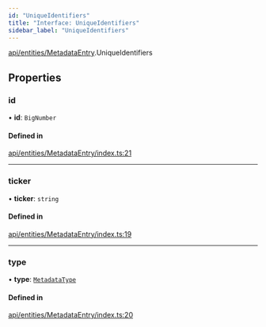 ```yaml
---
id: "UniqueIdentifiers"
title: "Interface: UniqueIdentifiers"
sidebar_label: "UniqueIdentifiers"
---
```


[api/entities/MetadataEntry](../../../../../modules/API/Entities/MetadataEntry/MetadataEntry.md).UniqueIdentifiers

## Properties

### id

• **id**: `BigNumber`

#### Defined in

[api/entities/MetadataEntry/index.ts:21](https://github.com/F-OBrien/polymesh-sdk/blob/012f1745/src/api/entities/MetadataEntry/index.ts#L21)

___

### ticker

• **ticker**: `string`

#### Defined in

[api/entities/MetadataEntry/index.ts:19](https://github.com/F-OBrien/polymesh-sdk/blob/012f1745/src/api/entities/MetadataEntry/index.ts#L19)

___

### type

• **type**: [`MetadataType`](../../../../../enums/API/Entities/MetadataEntry/Types/MetadataType/MetadataType.md)

#### Defined in

[api/entities/MetadataEntry/index.ts:20](https://github.com/F-OBrien/polymesh-sdk/blob/012f1745/src/api/entities/MetadataEntry/index.ts#L20)
